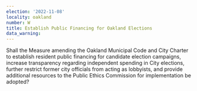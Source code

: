 ```yaml
---
election: '2022-11-08'
locality: oakland
number: W
title: Establish Public Financing for Oakland Elections
data_warning: 
---
```

Shall the Measure amending the Oakland Municipal Code and City Charter to establish resident public financing for candidate election campaigns, increase transparency regarding independent spending in City elections, further restrict former city officials from acting as lobbyists, and provide additional resources to the Public Ethics Commission for implementation be adopted?
